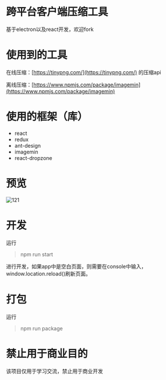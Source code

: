 # 跨平台客户端压缩工具
基于electron以及react开发，欢迎fork

# 使用到的工具
在线压缩：[https://tinypng.com/](https://tinypng.com/) 的压缩api

离线压缩：[https://www.npmjs.com/package/imagemin](https://www.npmjs.com/package/imagemin)

# 使用的框架（库）
* react
* redux
* ant-design
* imagemin
* react-dropzone

# 预览

![121](https://user-images.githubusercontent.com/23492006/52162141-6211ca00-270a-11e9-955c-d1d90b58ab6a.gif)

# 开发
运行
> npm run start

进行开发，如果app中是空白页面，则需要在console中输入，window.location.reload()刷新页面。

# 打包

运行
>npm run package

# 禁止用于商业目的
该项目仅用于学习交流，禁止用于商业开发